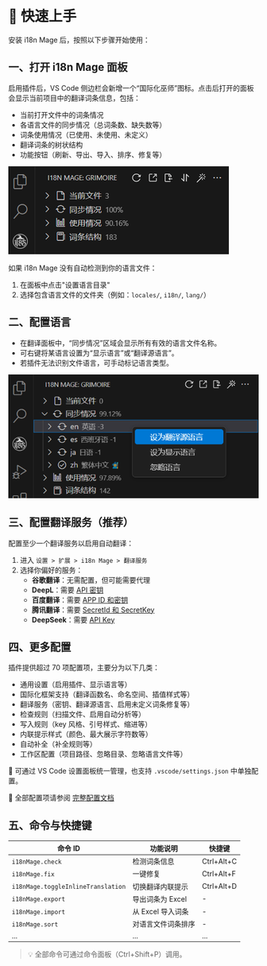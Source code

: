 # 🚀️ 快速上手

安装 i18n Mage 后，按照以下步骤开始使用：

## 一、打开 i18n Mage 面板

启用插件后，VS Code 侧边栏会新增一个“国际化巫师”图标。点击后打开的面板会显示当前项目中的翻译词条信息，包括：

- 当前打开文件中的词条情况
- 各语言文件的同步情况（总词条数、缺失数等）
- 词条使用情况（已使用、未使用、未定义）
- 翻译词条的树状结构
- 功能按钮（刷新、导出、导入、排序、修复等）

![打开面板](./images/panel-view.png)

如果 i18n Mage 没有自动检测到你的语言文件：

1. 在面板中点击"设置语言目录"
2. 选择包含语言文件的文件夹（例如：`locales/`, `i18n/`, `lang/`）

## 二、配置语言

- 在翻译面板中，“同步情况”区域会显示所有有效的语言文件名称。
- 可右键将某语言设置为“显示语言”或“翻译源语言”。
- 若插件无法识别文件语言，可手动标记语言类型。

![设置语言](./images/set-language.png)

## 三、配置翻译服务（推荐）

配置至少一个翻译服务以启用自动翻译：

1. 进入 `设置 > 扩展 > i18n Mage > 翻译服务`
2. 选择你偏好的服务：
   - **谷歌翻译**：无需配置，但可能需要代理
   - **DeepL**：需要 [API 密钥](https://www.deepl.com/pro#developer)
   - **百度翻译**：需要 [APP ID 和密钥](https://fanyi-api.baidu.com/)
   - **腾讯翻译**：需要 [SecretId 和 SecretKey](https://console.cloud.tencent.com/cam)
   - **DeepSeek**：需要 [API Key](https://platform.deepseek.com/)

## 四、更多配置

插件提供超过 70 项配置项，主要分为以下几类：

- 通用设置（启用插件、显示语言等）
- 国际化框架支持（翻译函数名、命名空间、插值样式等）
- 翻译服务（密钥、翻译源语言、启用未定义词条修复等）
- 检查规则（扫描文件、启用自动分析等）
- 写入规则（key 风格、引号样式、缩进等）
- 内联提示样式（颜色、最大展示字符数等）
- 自动补全（补全规则等）
- 工作区配置（项目路径、忽略目录、忽略语言文件等）

📌 可通过 VS Code 设置面板统一管理，也支持 `.vscode/settings.json` 中单独配置。

📘 全部配置项请参阅 [完整配置文档](../config/general.md)

## 五、命令与快捷键

| 命令 ID                            | 功能说明           | 快捷键     |
| ---------------------------------- | ------------------ | ---------- |
| `i18nMage.check`                   | 检测词条信息       | Ctrl+Alt+C |
| `i18nMage.fix`                     | 一键修复           | Ctrl+Alt+F |
| `i18nMage.toggleInlineTranslation` | 切换翻译内联提示   | Ctrl+Alt+D |
| `i18nMage.export`                  | 导出词条为 Excel   | -          |
| `i18nMage.import`                  | 从 Excel 导入词条  | -          |
| `i18nMage.sort`                    | 对语言文件词条排序 | -          |
| ...                                | ...                | ...        |

> 💡 全部命令可通过命令面板（Ctrl+Shift+P）调用。